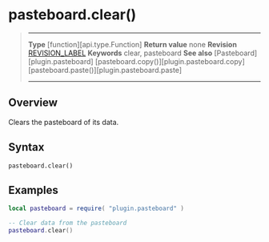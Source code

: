 # pasteboard.clear()

> --------------------- ------------------------------------------------------------------------------------------
> __Type__              [function][api.type.Function]
> __Return value__      none
> __Revision__          [REVISION_LABEL](REVISION_URL)
> __Keywords__          clear, pasteboard
> __See also__          [Pasteboard][plugin.pasteboard]
>								[pasteboard.copy()][plugin.pasteboard.copy]
>								[pasteboard.paste()][plugin.pasteboard.paste]
> --------------------- ------------------------------------------------------------------------------------------


## Overview

Clears the pasteboard of its data.


## Syntax

	pasteboard.clear()


## Examples

``````lua
local pasteboard = require( "plugin.pasteboard" )

-- Clear data from the pasteboard
pasteboard.clear()
``````